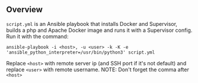 Overview
---
`script.yml` is an Ansible playbook that installs Docker and Supervisor, builds a php and Apache Docker image and runs it with a Supervisor config.
Run it with the command:
```
ansible-playbook -i <host>, -u <user> -k -K -e 'ansible_python_interpreter=/usr/bin/python3' script.yml
```
Replace `<host>` with remote server ip (and SSH port if it's not default) and replace `<user>` with remote username.
NOTE: Don't forget the comma after `<host>`
